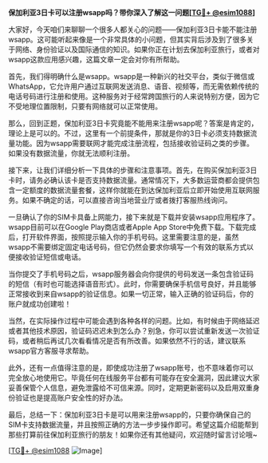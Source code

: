 **保加利亚3日卡可以注册wsapp吗？带你深入了解这一问题[[TG💪+ @esim1088](https://t.me/s/esim1088)]**

大家好，今天咱们来聊聊一个很多人都关心的问题——保加利亚3日卡能不能注册wsapp。这可能听起来像是一个非常具体的小问题，但其实背后涉及到了很多关于网络、身份验证以及国际通信的知识。如果你正在计划去保加利亚旅行，或者对wsapp这款应用感兴趣，这篇文章一定会对你有所帮助。

首先，我们得明确什么是wsapp。wsapp是一种新兴的社交平台，类似于微信或WhatsApp，它允许用户通过互联网发送消息、语音、视频等，而无需依赖传统的电话号码进行注册和使用。这种服务对于经常跨国旅行的人来说特别方便，因为它不受地理位置限制，只要有网络就可以正常使用。

那么，回到正题，保加利亚3日卡究竟能不能用来注册wsapp呢？答案是肯定的，理论上是可以的。不过，这里有一个前提条件，那就是你的3日卡必须支持数据流量功能。因为wsapp需要联网才能完成注册流程，包括接收验证码之类的步骤。如果没有数据流量，你就无法顺利注册。

接下来，让我们详细分析一下具体的步骤和注意事项。首先，在购买保加利亚3日卡时，请务必确认该卡是否支持数据流量。通常情况下，大多数运营商都会提供包含一定额度的数据流量套餐，这样你就能在到达保加利亚后立即开始使用互联网服务。如果不确定的话，可以直接咨询当地营业厅或者拨打客服热线询问。

一旦确认了你的SIM卡具备上网能力，接下来就是下载并安装wsapp应用程序了。wsapp目前可以在Google Play商店或者Apple App Store中免费下载。下载完成后，打开软件界面，按照提示输入你的手机号码。这里需要注意的是，虽然wsapp不需要绑定固定电话号码，但它仍然会要求你填写一个有效的联系方式以便接收验证短信或电话。

当你提交了手机号码之后，wsapp服务器会向你提供的号码发送一条包含验证码的短信（有时也可能选择语音形式）。此时，你需要确保手机信号良好，并且能够正常接收到来自wsapp的验证信息。如果一切正常，输入正确的验证码后，你的账户就成功创建啦！

当然，在实际操作过程中可能会遇到各种各样的问题。比如，有时候由于网络延迟或者其他技术原因，验证码迟迟未到怎么办？别急，你可以尝试重新发送一次验证码，或者稍后再试几次看看情况是否有所改善。如果依然不行的话，建议联系wsapp官方客服寻求帮助。

此外，还有一点值得注意的是，即使成功注册了wsapp账号，也不意味着你可以完全放心地使用它。毕竟任何在线服务平台都有可能存在安全漏洞，因此建议大家妥善保管个人信息，避免泄露给不可信来源。同时，定期更新密码以及启用双重身份验证也是提高账户安全性的好办法。

最后，总结一下：保加利亚3日卡是可以用来注册wsapp的，只要你确保自己的SIM卡支持数据流量，并且按照正确的方法一步步操作即可。希望这篇介绍能帮到那些打算前往保加利亚旅行的朋友！如果你还有其他疑问，欢迎随时留言讨论哦~

[[TG💪+ @esim1088](https://t.me/s/esim1088) ![Image](https://i.postimg.cc/4NQfJmqS/Snipaste-2025-05-13-00-14-12.png)]